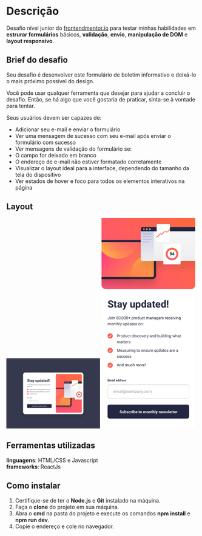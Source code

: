 # Descrição

Desafio nível junior do [frontendmentor.io](https://www.frontendmentor.io/) para testar minhas habilidades em **estrurar formulários** básicos, **validação**, **envio**, **manipulação de DOM** e **layout responsivo**.

## Brief do desafio

Seu desafio é desenvolver este formulário de boletim informativo e deixá-lo o mais próximo possível do design.

Você pode usar qualquer ferramenta que desejar para ajudar a concluir o desafio. Então, se há algo que você gostaria de praticar, sinta-se à vontade para tentar.

Seus usuários devem ser capazes de:

- Adicionar seu e-mail e enviar o formulário
- Ver uma mensagem de sucesso com seu e-mail após enviar o formulário com sucesso
- Ver mensagens de validação do formulário se:
- O campo for deixado em branco
- O endereço de e-mail não estiver formatado corretamente
- Visualizar o layout ideal para a interface, dependendo do tamanho da tela do dispositivo
- Ver estados de hover e foco para todos os elementos interativos na página

## Layout

<p display="flex">
    <img src="./src/design/desktop-design.jpg" width="49%" />
    <img src="./src/design/mobile-design.jpg" width="49%" />
</p>

## Ferramentas utilizadas

**linguagens**: HTML/CSS e Javascript  
**frameworks**: ReactJs

## Como instalar

1. Certifique-se de ter o **Node.js** e **Git** instalado na máquina.
2. Faça o **clone** do projeto em sua máquina.
3. Abra o **cmd** na pasta do projeto e execute os comandos **npm install** e **npm run dev**.
4. Copie o endereço e cole no navegador.